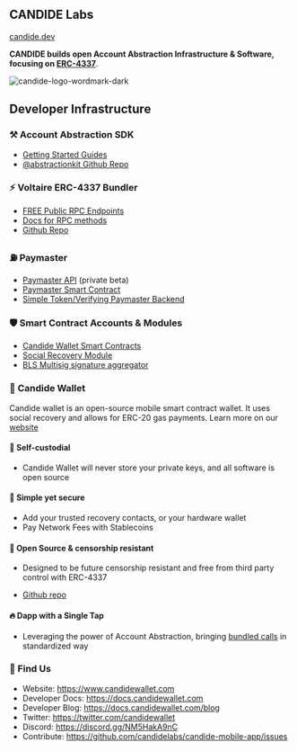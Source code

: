 ## CANDIDE Labs

[candide.dev](https://candide.dev) 

**CANDIDE builds open Account Abstraction Infrastructure & Software, focusing on [ERC-4337](https://eips.ethereum.org/EIPS/eip-4337)**.

![candide-logo-wordmark-dark](https://github.com/candidelabs/.github/assets/7014833/2d8bc3c0-58d1-4e7d-badc-e3ab977ef7c6)

## Developer Infrastructure

### ⚒️ Account Abstraction SDK
- [Getting Started Guides](https://docs.candide.dev/wallet/guides/getting-started)
- [@abstractionkit Github Repo](https://github.com/candidelabs/abstractionkit)

### ⚡ **Voltaire ERC-4337 Bundler**
- [FREE Public RPC Endpoints](https://docs.candide.dev/wallet/bundler/rpc-endpoints)
- [Docs for RPC methods](https://docs.candide.dev/wallet/bundler/rpc-endpoints)
- [Github Repo](https://github.com/candidelabs/voltaire)

### ⛽ **Paymaster**
- [Paymaster API](https://docs.candide.dev/wallet/paymaster/rpc-methods/) (private beta)
- [Paymaster Smart Contract](https://github.com/candidelabs/CandideWalletContracts/blob/main/contracts/paymaster/CandidePaymaster.sol)
- [Simple Token/Verifying Paymaster Backend](https://github.com/candidelabs/Candide-Paymaster-RPC)

### 🛡️ **Smart Contract Accounts & Modules**
- [Candide Wallet Smart Contracts](https://github.com/candidelabs/CandideWalletContracts/tree/main/contracts/candideWallet)
- [Social Recovery Module](https://github.com/candidelabs/CandideWalletContracts/tree/main/contracts/modules/social_recovery)
- [BLS Multisig signature aggregator](https://github.com/candidelabs/CandideWalletContracts/tree/main/contracts/experimental/bls)

### 📱 **Candide Wallet**

Candide wallet is an open-source mobile smart contract wallet. It uses social recovery and allows for ERC-20 gas payments. Learn more on our [website](https://www.candidewallet.com)

#### 🔐 Self-custodial

- Candide Wallet will never store your private keys, and all software is open source

#### 👶 Simple yet secure

- Add your trusted recovery contacts, or your hardware wallet
- Pay Network Fees with Stablecoins

#### 🫶 Open Source & censorship resistant

- Designed to be future censorship resistant and free from third party control with ERC-4337

- [Github repo](https://github.com/candidelabs/candide-mobile-app)

#### 🔥 Dapp with a Single Tap 

- Leveraging the power of Account Abstraction, bringing [bundled calls](https://docs.candide.dev/dapps/guides/batch-transactions) in standardized way

###  🐪 Find Us

* Website: https://www.candidewallet.com
* Developer Docs: https://docs.candidewallet.com
* Developer Blog: https://docs.candidewallet.com/blog
* Twitter: https://twitter.com/candidewallet
* Discord: https://discord.gg/NM5HakA9nC
* Contribute: https://github.com/candidelabs/candide-mobile-app/issues
